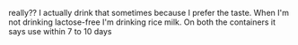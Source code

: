 really?? I actually drink that sometimes because I prefer the taste. When I'm not drinking lactose-free I'm drinking rice milk. On both the containers it says use within 7 to 10 days
